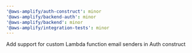 ```yaml
---
'@aws-amplify/auth-construct': minor
'@aws-amplify/backend-auth': minor
'@aws-amplify/backend': minor
'@aws-amplify/integration-tests': minor
---
```


Add support for custom Lambda function email senders in Auth construct
